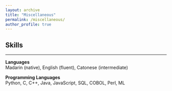 ```yaml
---
layout: archive
title: "Miscellaneous"
permalink: /miscellaneous/
author_profile: true
---
```


## Skills
---
**Languages** \
Madarin (native), English (fluent), Catonese (intermediate)

**Programming Languages** \
Python, C, C++, Java, JavaScript, SQL, COBOL, Perl, ML